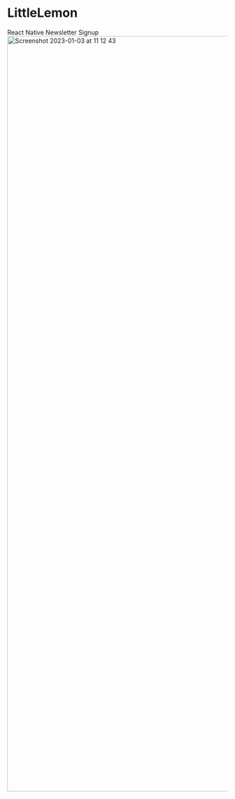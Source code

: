 # LittleLemon
 React Native Newsletter Signup
<img width="1723" alt="Screenshot 2023-01-03 at 11 12 43" src="https://user-images.githubusercontent.com/75785312/210346517-a61ff7e0-97a4-46e0-980f-f90464f507a6.png">
